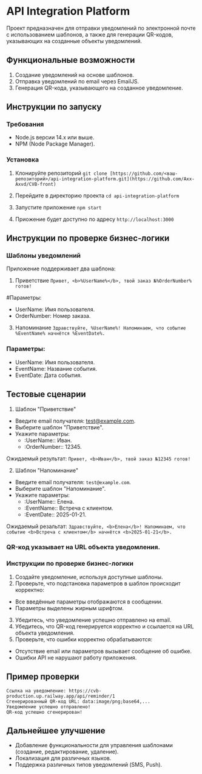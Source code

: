 # API Integration Platform

Проект предназначен для отправки уведомлений по электронной почте с использованием шаблонов, а также для генерации QR-кодов, указывающих на созданные объекты уведомлений.

## Функциональные возможности
1. Создание уведомлений на основе шаблонов.
2. Отправка уведомлений по email через EmailJS.
3. Генерация QR-кода, указывающего на созданное уведомление.

## Инструкции по запуску
### Требования
* Node.js версии 14.x или выше.
* NPM (Node Package Manager).

### Установка

1. Клонируйте репозиторий
```git clone [https://github.com/<ваш-репозиторий>/api-integration-platform.git](https://github.com/Axx-Axvd/CVB-front)```

3. Перейдите в директорию проекта
```cd api-integration-platform```

4. Запустите приложение
```npm start```

5. Приожение будет доступно по адресу ```http://localhost:3000```

## Инструкции по проверке бизнес-логики

### Шаблоны уведомлений

Приложение поддерживает два шаблона:
1. Приветствие
```Привет, <b>%UserName%</b>, твой заказ №%OrderNumber% готов!```

#Параметры:
* UserName: Имя пользователя.
* OrderNumber: Номер заказа.

3. Напоминание
```Здравствуйте, %UserName%! Напоминаем, что событие %EventName% начнётся %EventDate%.```

### Параметры:
* UserName: Имя пользователя.
* EventName: Название события.
* EventDate: Дата события.

## Тестовые сценарии

1. Шаблон "Приветствие"

* Введите email получателя: test@example.com.
* Выберите шаблон "Приветствие".
* Укажите параметры:
  * :UserName:: Иван.
  * :OrderNumber:: 12345.

Ожидаемый результат:
```Привет, <b>Иван</b>, твой заказ №12345 готов!```

2. Шаблон "Напоминание"

* Введите email получателя: ```test@example.com```.
* Выберите шаблон "Напоминание".
* Укажите параметры:
  * :UserName:: Елена.
  * :EventName:: Встреча с клиентом.
  * :EventDate:: 2025-01-21.

Ожидаемый резальтат:
```Здравствуйте, <b>Елена</b>! Напоминаем, что событие <b>Встреча с клиентом</b> начнётся <b>2025-01-21</b>.```

### QR-код указывает на URL объекта уведомления.


### Инструкции по проверке бизнес-логики

1. Создайте уведомление, используя доступные шаблоны.
2. Проверьте, что подстановка параметров в шаблон происходит корректно:
 * Все введённые параметры отображаются в сообщении.
 * Параметры выделены жирным шрифтом.
3. Убедитесь, что уведомление успешно отправлено на email.
4. Убедитесь, что QR-код генерируется корректно и ссылается на URL объекта уведомления.
5. Проверьте, что ошибки корректно обрабатываются:
 * Отсутствие email или параметров вызывает сообщение об ошибке.
 * Ошибки API не нарушают работу приложения.

## Пример проверки
```Отправляемый на API объект: { message: "...", recipientEmail: "test@example.com", ... }
Ссылка на уведомление: https://cvb-production.up.railway.app/api/reminder/1
Сгенерированный QR-код URL: data:image/png;base64,...
Уведомление успешно отправлено!
QR-код успешно сгенерирован!
```

## Дальнейшее улучшение
* Добавление функциональности для управления шаблонами (создание, редактирование, удаление).
* Локализация для различных языков.
* Поддержка различных типов уведомлений (SMS, Push).
